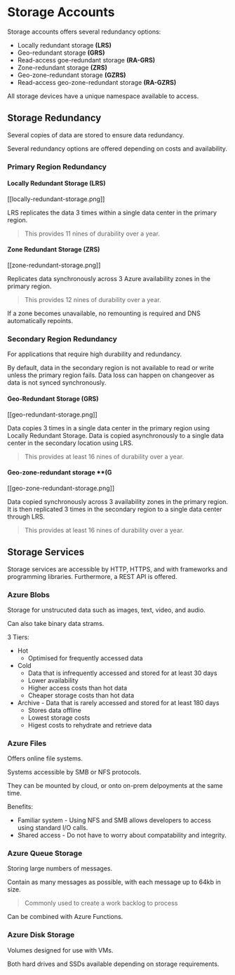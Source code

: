 
# Storage Accounts

Storage accounts offers several redundancy options:
- Locally redundant storage **(LRS)**
- Geo-redundant storage **(GRS)**
- Read-access goe-redundant storage **(RA-GRS)**
- Zone-redundant storage **(ZRS)**
- Geo-zone-redundant storage **(GZRS)**
- Read-access geo-zone-redundant storage **(RA-GZRS)**

All storage devices have a unique namespace available to access.

## Storage Redundancy

Several copies of data are stored to ensure data redundancy.

Several redundancy options are offered depending on costs and availability.

### Primary Region Redundancy

#### Locally Redundant Storage **(LRS)**

[[locally-redundant-storage.png]]

LRS replicates the data 3 times within a single data center in the primary region.

> This provides 11 nines of durability over a year.

#### Zone Redundant Storage **(ZRS)**

[[zone-redundant-storage.png]]

Replicates data synchronously across 3 Azure availability zones in the primary region.

> This provides 12 nines of durability over a year.

If a zone becomes unavailable, no remounting is required and DNS automatically repoints.

### Secondary Region Redundancy 

For applications that require high durability and redundancy.

By default, data in the secondary region is not available to read or write unless the primary region
fails. Data loss can happen on changeover as data is not synced synchronously.

#### Geo-Redundant Storage **(GRS)**

[[geo-redundant-storage.png]]

Data copies 3 times in a single data center in the primary region using Locally Redundant Storage.
Data is copied asynchronously to a single data center in the secondary location using LRS.

> This provides at least 16 nines of durability over a year.

#### Geo-zone-redundant storage **(G

[[geo-zone-redundant-storage.png]]

Data copied synchronously across 3 availability zones in the primary region. It is then replicated 3
times in the secondary region to a single data center through LRS.

> This provides at least 16 nines of durability over a year.

## Storage Services

Storage services are accessible by HTTP, HTTPS, and with frameworks and programming libraries.
Furthermore, a REST API is offered.

### Azure Blobs

Storage for unstrucuted data such as images, text, video, and audio.

Can also take binary data strams.

3 Tiers:
- Hot
    - Optimised for frequently accessed data
- Cold
    - Data that is infrequently accessed and stored for at least 30 days
    - Lower availability
    - Higher access costs than hot data
    - Cheaper storage costs than hot data
- Archive - Data that is rarely accessed and stored for at least 180 days
    - Stores data offline
    - Lowest storage costs
    - Higest costs to rehydrate and retrieve data

### Azure Files

Offers online file systems.

Systems accessible by SMB or NFS protocols.

They can be mounted by cloud, or onto on-prem delpoyments at the same time.

Benefits:
- Familiar system - Using NFS and SMB allows developers to access using standard I/O calls.
- Shared access - Do not have to worry about compatability and integrity.

### Azure Queue Storage

Storing large numbers of messages.

Contain as many messages as possible, with each message up to 64kb in size.

> Commonly used to create a work backlog to process

Can be combined with Azure Functions.

### Azure Disk Storage

Volumes designed for use with VMs.

Both hard drives and SSDs available depending on storage requirements.

